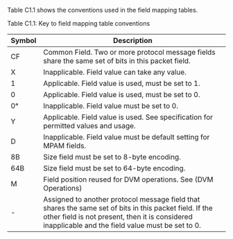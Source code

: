 Table C1.1 shows the conventions used in the field mapping tables.

Table C1.1: Key to field mapping table conventions

| Symbol   | Description                                                                                                                                                                                                   |
|----------|---------------------------------------------------------------------------------------------------------------------------------------------------------------------------------------------------------------|
| CF       | Common Field. Two or more protocol message fields share the same set of bits in this packet field.                                                                                                            |
| X        | Inapplicable. Field value can take any value.                                                                                                                                                                 |
| 1        | Applicable. Field value is used, must be set to 1.                                                                                                                                                            |
| 0        | Applicable. Field value is used, must be set to 0.                                                                                                                                                            |
| 0ᵃ       | Inapplicable. Field value must be set to 0.                                                                                                                                                                   |
| Y        | Applicable. Field value is used. See specification for permitted values and usage.                                                                                                                            |
| D        | Inapplicable. Field value must be default setting for MPAM fields.                                                                                                                                            |
| 8B       | Size field must be set to 8-byte encoding.                                                                                                                                                                    |
| 64B      | Size field must be set to 64-byte encoding.                                                                                                                                                                   |
| M        | Field position reused for DVM operations. See (DVM Operations)                                                                                                                                                |
| -        | Assigned to another protocol message field that shares the same set of bits in this packet field. If the other field is not present, then it is considered inapplicable and the field value must be set to 0. |